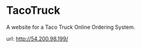 TacoTruck
=========

A website for a Taco Truck Online Ordering System.


url: http://54.200.98.199/